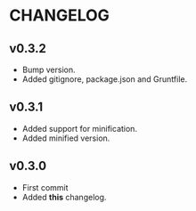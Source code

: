 CHANGELOG
================

## v0.3.2
* Bump version.
* Added gitignore, package.json and Gruntfile.

## v0.3.1
* Added support for minification.
* Added minified version.

## v0.3.0
* First commit
* Added **this** changelog.
